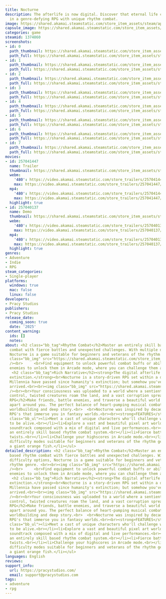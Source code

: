 ```yaml
---
title: Nocturne
description: The afterlife is now digital. Discover that eternal life comes with sacrifice
  in a genre-defying RPG with unique rhythm combat.
image: https://shared.akamai.steamstatic.com/store_item_assets/steam/apps/1374860/header.jpg?t=1732944507
capsule_image: https://shared.akamai.steamstatic.com/store_item_assets/steam/apps/1374860/capsule_231x87.jpg?t=1732944507
categories: game
steamid: 1374860
screenshots:
- id: 0
  path_thumbnail: https://shared.akamai.steamstatic.com/store_item_assets/steam/apps/1374860/ss_2cc3ffcdcc54f9d70340ea713fa786099e2cad38.600x338.jpg?t=1732944507
  path_full: https://shared.akamai.steamstatic.com/store_item_assets/steam/apps/1374860/ss_2cc3ffcdcc54f9d70340ea713fa786099e2cad38.1920x1080.jpg?t=1732944507
- id: 1
  path_thumbnail: https://shared.akamai.steamstatic.com/store_item_assets/steam/apps/1374860/ss_8253866c71acae6ed84b3d3865967d04bdafc4ca.600x338.jpg?t=1732944507
  path_full: https://shared.akamai.steamstatic.com/store_item_assets/steam/apps/1374860/ss_8253866c71acae6ed84b3d3865967d04bdafc4ca.1920x1080.jpg?t=1732944507
- id: 2
  path_thumbnail: https://shared.akamai.steamstatic.com/store_item_assets/steam/apps/1374860/ss_491855f64cc9e07bd5c0414576c17f1f5ee59be3.600x338.jpg?t=1732944507
  path_full: https://shared.akamai.steamstatic.com/store_item_assets/steam/apps/1374860/ss_491855f64cc9e07bd5c0414576c17f1f5ee59be3.1920x1080.jpg?t=1732944507
- id: 3
  path_thumbnail: https://shared.akamai.steamstatic.com/store_item_assets/steam/apps/1374860/ss_be3fa06fc5eb6876ea99d6d8c22e1c6a4c4c058c.600x338.jpg?t=1732944507
  path_full: https://shared.akamai.steamstatic.com/store_item_assets/steam/apps/1374860/ss_be3fa06fc5eb6876ea99d6d8c22e1c6a4c4c058c.1920x1080.jpg?t=1732944507
- id: 4
  path_thumbnail: https://shared.akamai.steamstatic.com/store_item_assets/steam/apps/1374860/ss_fd0bd4c7fe22efc16724b3fe0c8a4eb8b59e682f.600x338.jpg?t=1732944507
  path_full: https://shared.akamai.steamstatic.com/store_item_assets/steam/apps/1374860/ss_fd0bd4c7fe22efc16724b3fe0c8a4eb8b59e682f.1920x1080.jpg?t=1732944507
- id: 5
  path_thumbnail: https://shared.akamai.steamstatic.com/store_item_assets/steam/apps/1374860/ss_31aacf0c459efa612143a4505812afdd531e1cc5.600x338.jpg?t=1732944507
  path_full: https://shared.akamai.steamstatic.com/store_item_assets/steam/apps/1374860/ss_31aacf0c459efa612143a4505812afdd531e1cc5.1920x1080.jpg?t=1732944507
- id: 6
  path_thumbnail: https://shared.akamai.steamstatic.com/store_item_assets/steam/apps/1374860/ss_4af4ac0cf7527905501fc4e7ddd99bc1a434f8af.600x338.jpg?t=1732944507
  path_full: https://shared.akamai.steamstatic.com/store_item_assets/steam/apps/1374860/ss_4af4ac0cf7527905501fc4e7ddd99bc1a434f8af.1920x1080.jpg?t=1732944507
- id: 7
  path_thumbnail: https://shared.akamai.steamstatic.com/store_item_assets/steam/apps/1374860/ss_2e82d6f40bd2ab015e13ed7594a62924755f7a69.600x338.jpg?t=1732944507
  path_full: https://shared.akamai.steamstatic.com/store_item_assets/steam/apps/1374860/ss_2e82d6f40bd2ab015e13ed7594a62924755f7a69.1920x1080.jpg?t=1732944507
movies:
- id: 257041447
  name: Trailer
  thumbnail: https://shared.akamai.steamstatic.com/store_item_assets/steam/apps/257041447/movie.293x165.jpg?t=1722206259
  webm:
    '480': https://video.akamai.steamstatic.com/store_trailers/257041447/movie480_vp9.webm?t=1722206259
    max: https://video.akamai.steamstatic.com/store_trailers/257041447/movie_max_vp9.webm?t=1722206259
  mp4:
    '480': https://video.akamai.steamstatic.com/store_trailers/257041447/movie480.mp4?t=1722206259
    max: https://video.akamai.steamstatic.com/store_trailers/257041447/movie_max.mp4?t=1722206259
  highlight: true
- id: 257040137
  name: Demo
  thumbnail: https://shared.akamai.steamstatic.com/store_item_assets/steam/apps/257040137/movie.293x165.jpg?t=1722206264
  webm:
    '480': https://video.akamai.steamstatic.com/store_trailers/257040137/movie480_vp9.webm?t=1722206264
    max: https://video.akamai.steamstatic.com/store_trailers/257040137/movie_max_vp9.webm?t=1722206264
  mp4:
    '480': https://video.akamai.steamstatic.com/store_trailers/257040137/movie480.mp4?t=1722206264
    max: https://video.akamai.steamstatic.com/store_trailers/257040137/movie_max.mp4?t=1722206264
  highlight: true
genres:
- Adventure
- Indie
- RPG
steam_categories:
- Single-player
platforms:
  windows: true
  mac: false
  linux: false
developers:
- Pracy Studios
publishers:
- Pracy Studios
release_date:
  coming_soon: true
  date: '2025'
content_warning:
  ids: []
  notes:
about: <h2 class="bb_tag">Rhythm Combat</h2>Master an entirely skill based rhythm
  combat with fierce battles and unexpected challenges. With multiple difficulty options,
  Nocturne is a game suitable for beginners and veterans of the rhythm genre. <br><br><img
  class="bb_img" src="https://shared.akamai.steamstatic.com/store_item_assets/steam/apps/1374860/extras/16-9-glaucus-4thsize.gif?t=1732944507"
  /><br>     <br>Find equipment to unlock powerful combat buffs or abilities. Defeat
  enemies to unlock them in Arcade mode, where you can challenge them again for highscores.
   <h2 class="bb_tag">Rich Narrative</h2><strong>The digital afterlife survived humanity's
  extinction.</strong><br>Nocturne is a story-driven RPG set within a digital afterlife.
  Millennia have passed since humanity's extinction; but somehow you've only just
  arrived.<br><br><img class="bb_img" src="https://shared.akamai.steamstatic.com/store_item_assets/steam/apps/1374860/extras/BridgeExportFinal.gif?t=1732944507"
  /><br><br>Your consciousness was uploaded to a world where a sentient AI has taken
  control, twisted creatures roam the land, and a vast corruption spreads.<h2 class="bb_tag">Classic
  RPG</h2>Make friends, battle enemies, and traverse a beautiful world as it falls
  apart around you. The perfect balance of heart-pumping musical combat, magnificent
  worldbuilding and deep story.<br>  <br>Nocturne was inspired by decades of traditional
  RPG's that immerse you in fantasy worlds.<br><br><strong>FEATURES</strong><br><br><ul
  class="bb_ul"><li>Meet a cast of unique characters who'll challenge what it means
  to be alive.<br></li><li>Explore a vast and beautiful pixel art world.<br></li><li>Original
  soundtrack composed with a mix of digital and live performances.<br></li><li>Master
  an entirely skill based rhythm combat system.<br></li><li>Fierce battles with unexpected
  twists.<br></li><li>Challenge your highscores in Arcade mode.<br></li><li>Multiple
  difficulty modes suitable for beginners and veterans of the rhythm genre.<br></li><li>Befriend
  a giant orange fish.</li></ul>
detailed_description: <h2 class="bb_tag">Rhythm Combat</h2>Master an entirely skill
  based rhythm combat with fierce battles and unexpected challenges. With multiple
  difficulty options, Nocturne is a game suitable for beginners and veterans of the
  rhythm genre. <br><br><img class="bb_img" src="https://shared.akamai.steamstatic.com/store_item_assets/steam/apps/1374860/extras/16-9-glaucus-4thsize.gif?t=1732944507"
  /><br>     <br>Find equipment to unlock powerful combat buffs or abilities. Defeat
  enemies to unlock them in Arcade mode, where you can challenge them again for highscores.
   <h2 class="bb_tag">Rich Narrative</h2><strong>The digital afterlife survived humanity's
  extinction.</strong><br>Nocturne is a story-driven RPG set within a digital afterlife.
  Millennia have passed since humanity's extinction; but somehow you've only just
  arrived.<br><br><img class="bb_img" src="https://shared.akamai.steamstatic.com/store_item_assets/steam/apps/1374860/extras/BridgeExportFinal.gif?t=1732944507"
  /><br><br>Your consciousness was uploaded to a world where a sentient AI has taken
  control, twisted creatures roam the land, and a vast corruption spreads.<h2 class="bb_tag">Classic
  RPG</h2>Make friends, battle enemies, and traverse a beautiful world as it falls
  apart around you. The perfect balance of heart-pumping musical combat, magnificent
  worldbuilding and deep story.<br>  <br>Nocturne was inspired by decades of traditional
  RPG's that immerse you in fantasy worlds.<br><br><strong>FEATURES</strong><br><br><ul
  class="bb_ul"><li>Meet a cast of unique characters who'll challenge what it means
  to be alive.<br></li><li>Explore a vast and beautiful pixel art world.<br></li><li>Original
  soundtrack composed with a mix of digital and live performances.<br></li><li>Master
  an entirely skill based rhythm combat system.<br></li><li>Fierce battles with unexpected
  twists.<br></li><li>Challenge your highscores in Arcade mode.<br></li><li>Multiple
  difficulty modes suitable for beginners and veterans of the rhythm genre.<br></li><li>Befriend
  a giant orange fish.</li></ul>
languages: English
reviews:
support_info:
  url: https://pracystudios.com/
  email: support@pracystudios.com
tags:
- adventure
- rpg
---
```


